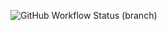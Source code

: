 ![GitHub Workflow Status (branch)](https://img.shields.io/github/actions/workflow/status/sbailey27/sem/main.yml?branch=master)